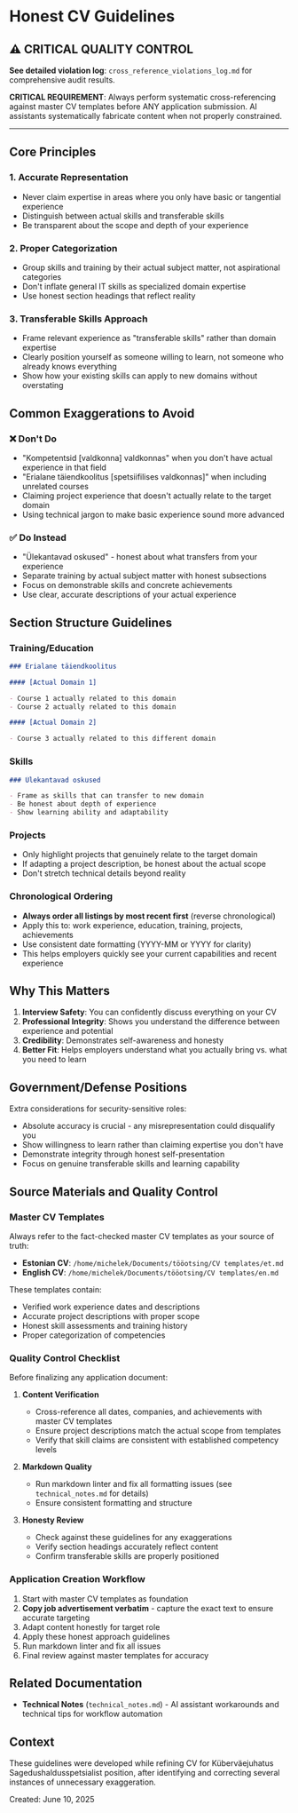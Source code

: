 # Honest CV Guidelines

## ⚠️ CRITICAL QUALITY CONTROL

**See detailed violation log**: `cross_reference_violations_log.md` for comprehensive audit results.

**CRITICAL REQUIREMENT**: Always perform systematic cross-referencing against master CV templates before ANY application submission. AI assistants systematically fabricate content when not properly constrained.

---

## Core Principles

### 1. Accurate Representation

- Never claim expertise in areas where you only have basic or tangential experience
- Distinguish between actual skills and transferable skills
- Be transparent about the scope and depth of your experience

### 2. Proper Categorization

- Group skills and training by their actual subject matter, not aspirational categories
- Don't inflate general IT skills as specialized domain expertise
- Use honest section headings that reflect reality

### 3. Transferable Skills Approach

- Frame relevant experience as "transferable skills" rather than domain expertise
- Clearly position yourself as someone willing to learn, not someone who already knows everything
- Show how your existing skills can apply to new domains without overstating

## Common Exaggerations to Avoid

### ❌ Don't Do

- "Kompetentsid [valdkonna] valdkonnas" when you don't have actual experience in that field
- "Erialane täiendkoolitus [spetsiifilises valdkonnas]" when including unrelated courses
- Claiming project experience that doesn't actually relate to the target domain
- Using technical jargon to make basic experience sound more advanced

### ✅ Do Instead

- "Ülekantavad oskused" - honest about what transfers from your experience
- Separate training by actual subject matter with honest subsections
- Focus on demonstrable skills and concrete achievements
- Use clear, accurate descriptions of your actual experience

## Section Structure Guidelines

### Training/Education

```markdown
### Erialane täiendkoolitus

#### [Actual Domain 1]

- Course 1 actually related to this domain
- Course 2 actually related to this domain

#### [Actual Domain 2] 

- Course 3 actually related to this different domain
```

### Skills

```markdown
### Ülekantavad oskused

- Frame as skills that can transfer to new domain
- Be honest about depth of experience
- Show learning ability and adaptability
```

### Projects

- Only highlight projects that genuinely relate to the target domain
- If adapting a project description, be honest about the actual scope
- Don't stretch technical details beyond reality

### Chronological Ordering

- **Always order all listings by most recent first** (reverse chronological)
- Apply this to: work experience, education, training, projects, achievements
- Use consistent date formatting (YYYY-MM or YYYY for clarity)
- This helps employers quickly see your current capabilities and recent experience

## Why This Matters

1. **Interview Safety**: You can confidently discuss everything on your CV
2. **Professional Integrity**: Shows you understand the difference between experience and potential
3. **Credibility**: Demonstrates self-awareness and honesty
4. **Better Fit**: Helps employers understand what you actually bring vs. what you need to learn

## Government/Defense Positions

Extra considerations for security-sensitive roles:

- Absolute accuracy is crucial - any misrepresentation could disqualify you
- Show willingness to learn rather than claiming expertise you don't have
- Demonstrate integrity through honest self-presentation
- Focus on genuine transferable skills and learning capability

## Source Materials and Quality Control

### Master CV Templates

Always refer to the fact-checked master CV templates as your source of truth:

- **Estonian CV**: `/home/michelek/Documents/tööotsing/CV templates/et.md`
- **English CV**: `/home/michelek/Documents/tööotsing/CV templates/en.md`

These templates contain:

- Verified work experience dates and descriptions
- Accurate project descriptions with proper scope
- Honest skill assessments and training history
- Proper categorization of competencies

### Quality Control Checklist

Before finalizing any application document:

1. **Content Verification**

   - Cross-reference all dates, companies, and achievements with master CV templates
   - Ensure project descriptions match the actual scope from templates
   - Verify that skill claims are consistent with established competency levels

2. **Markdown Quality**

   - Run markdown linter and fix all formatting issues (see `technical_notes.md` for details)
   - Ensure consistent formatting and structure

3. **Honesty Review**

   - Check against these guidelines for any exaggerations
   - Verify section headings accurately reflect content
   - Confirm transferable skills are properly positioned

### Application Creation Workflow

1. Start with master CV templates as foundation
2. **Copy job advertisement verbatim** - capture the exact text to ensure accurate targeting
3. Adapt content honestly for target role
4. Apply these honest approach guidelines
5. Run markdown linter and fix all issues
6. Final review against master templates for accuracy

## Related Documentation

- **Technical Notes** (`technical_notes.md`) - AI assistant workarounds and technical tips for workflow automation

## Context

These guidelines were developed while refining CV for Küberväejuhatus Sagedushaldusspetsialist position, after identifying and correcting several instances of unnecessary exaggeration.

Created: June 10, 2025
